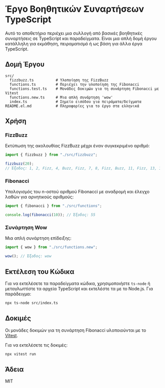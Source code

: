 # Έργο Βοηθητικών Συναρτήσεων TypeScript

Αυτό το αποθετήριο περιέχει μια συλλογή από βασικές βοηθητικές συναρτήσεις σε TypeScript και παραδείγματα. Είναι μια απλή δομή έργου κατάλληλη για εκμάθηση, πειραματισμό ή ως βάση για άλλα έργα TypeScript.

## Δομή Έργου

```
src/
  fizzbuzz.ts          # Υλοποίηση της FizzBuzz
  functions.ts         # Περιέχει την υλοποίηση της Fibonacci
  functions.test.ts    # Μονάδες δοκιμών για τη συνάρτηση Fibonacci με Vitest
  functions.new.ts     # Μια απλή συνάρτηση 'wow'
  index.ts             # Σημείο εισόδου για πειράματα/δείγματα
README.el.md           # Πληροφορίες για το έργο στα ελληνικά
```

## Χρήση

### FizzBuzz

Εκτύπωση της ακολουθίας FizzBuzz μέχρι έναν συγκεκριμένο αριθμό:

```typescript
import { fizzbuzz } from "./src/fizzbuzz";

fizzbuzz(20);
// Έξοδος: 1, 2, Fizz, 4, Buzz, Fizz, 7, 8, Fizz, Buzz, 11, Fizz, 13, 14, FizzBuzz, 16, 17, Fizz, 19, Buzz
```

### Fibonacci

Υπολογισμός του n-οστού αριθμού Fibonacci με αναδρομή και έλεγχο λαθών για αρνητικούς αριθμούς:

```typescript
import { fibonacci } from "./src/functions";

console.log(fibonacci(10)); // Έξοδος: 55
```

### Συνάρτηση Wow

Μια απλή συνάρτηση επίδειξης:

```typescript
import { wow } from "./src/functions.new";

wow(); // Έξοδος: wow
```

## Εκτέλεση του Κώδικα

Για να εκτελέσετε τα παραδείγματα κώδικα, χρησιμοποιήστε `ts-node` ή μεταγλωττίστε τα αρχεία TypeScript και εκτελέστε τα με το Node.js. Για παράδειγμα:

```bash
npx ts-node src/index.ts
```

## Δοκιμές

Οι μονάδες δοκιμών για τη συνάρτηση Fibonacci υλοποιούνται με το [Vitest](https://vitest.dev/).

Για να εκτελέσετε τις δοκιμές:

```bash
npx vitest run
```

## Άδεια

MIT